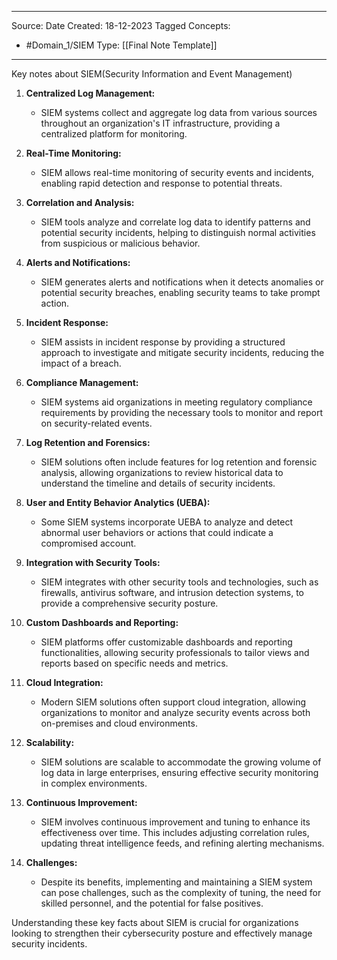 - - -
Source:
Date Created:  18-12-2023
Tagged Concepts:
- #Domain_1/SIEM 
Type: [[Final Note Template]]
- - - 
Key notes about SIEM(Security Information and Event Management)

1. **Centralized Log Management:**
    
    - SIEM systems collect and aggregate log data from various sources throughout an organization's IT infrastructure, providing a centralized platform for monitoring.
2. **Real-Time Monitoring:**
    
    - SIEM allows real-time monitoring of security events and incidents, enabling rapid detection and response to potential threats.
3. **Correlation and Analysis:**
    
    - SIEM tools analyze and correlate log data to identify patterns and potential security incidents, helping to distinguish normal activities from suspicious or malicious behavior.
4. **Alerts and Notifications:**
    
    - SIEM generates alerts and notifications when it detects anomalies or potential security breaches, enabling security teams to take prompt action.
5. **Incident Response:**
    
    - SIEM assists in incident response by providing a structured approach to investigate and mitigate security incidents, reducing the impact of a breach.
6. **Compliance Management:**
    
    - SIEM systems aid organizations in meeting regulatory compliance requirements by providing the necessary tools to monitor and report on security-related events.
7. **Log Retention and Forensics:**
    
    - SIEM solutions often include features for log retention and forensic analysis, allowing organizations to review historical data to understand the timeline and details of security incidents.
8. **User and Entity Behavior Analytics (UEBA):**
    
    - Some SIEM systems incorporate UEBA to analyze and detect abnormal user behaviors or actions that could indicate a compromised account.
9. **Integration with Security Tools:**
    
    - SIEM integrates with other security tools and technologies, such as firewalls, antivirus software, and intrusion detection systems, to provide a comprehensive security posture.
10. **Custom Dashboards and Reporting:**
    
    - SIEM platforms offer customizable dashboards and reporting functionalities, allowing security professionals to tailor views and reports based on specific needs and metrics.
11. **Cloud Integration:**
    
    - Modern SIEM solutions often support cloud integration, allowing organizations to monitor and analyze security events across both on-premises and cloud environments.
12. **Scalability:**
    
    - SIEM solutions are scalable to accommodate the growing volume of log data in large enterprises, ensuring effective security monitoring in complex environments.
13. **Continuous Improvement:**
    
    - SIEM involves continuous improvement and tuning to enhance its effectiveness over time. This includes adjusting correlation rules, updating threat intelligence feeds, and refining alerting mechanisms.
14. **Challenges:**
    
    - Despite its benefits, implementing and maintaining a SIEM system can pose challenges, such as the complexity of tuning, the need for skilled personnel, and the potential for false positives.

Understanding these key facts about SIEM is crucial for organizations looking to strengthen their cybersecurity posture and effectively manage security incidents.